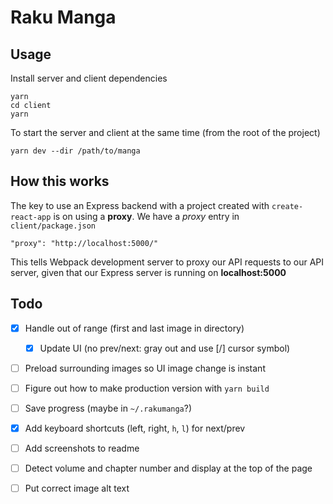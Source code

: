 # Raku Manga

## Usage

Install server and client dependencies

```
yarn
cd client
yarn
```

To start the server and client at the same time (from the root of the project)

```
yarn dev --dir /path/to/manga
```

## How this works

The key to use an Express backend with a project created with `create-react-app` is on using a **proxy**. We have a _proxy_ entry in `client/package.json`

```
"proxy": "http://localhost:5000/"
```

This tells Webpack development server to proxy our API requests to our API server, given that our Express server is running on **localhost:5000**

## Todo

- [x] Handle out of range (first and last image in directory)
    - [x] Update UI (no prev/next: gray out and use [/] cursor symbol)
- [ ] Preload surrounding images so UI image change is instant
- [ ] Figure out how to make production version with `yarn build`
- [ ] Save progress (maybe in `~/.rakumanga`?)
- [x] Add keyboard shortcuts (left, right, `h`, `l`) for next/prev
- [ ] Add screenshots to readme
- [ ] Detect volume and chapter number and display at the top of the page
- [ ] Put correct image alt text

